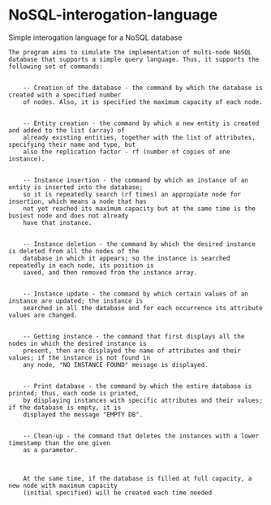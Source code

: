 # NoSQL-interogation-language
Simple interogation language for a NoSQL database

    The program aims to simulate the implementation of multi-node NoSQL database that supports a simple query language. Thus, it supports the following set of commands:


		-- Creation of the database - the command by which the database is created with a specified number 
		of nodes. Also, it is specified the maximum capacity of each node.


		-- Entity creation - the command by which a new entity is created and added to the list (array) of 
		already existing entities, together with the list of attributes, specifying their name and type, but 
		also the replication factor - rf (number of copies of one instance).


		-- Instance insertion - the command by which an instance of an entity is inserted into the database; 
		so it is repeatedly search (rf times) an appropiate node for insertion, which means a node that has 
		not yet reached its maximum capacity but at the same time is the busiest node and does not already 
		have that instance.


		-- Instance deletion - the command by which the desired instance is deleted from all the nodes of the 
		database in which it appears; so the instance is searched repeatedly in each node, its position is 
		saved, and then removed from the instance array.


		-- Instance update - the command by which certain values of an instance are updated; the instance is 
		searched in all the database and for each occurrence its attribute values are changed.


		-- Getting instance - the command that first displays all the nodes in which the desired instance is 
		present, then are displayed the name of attributes and their values; if the instance is not found in 
		any node, "NO INSTANCE FOUND" message is displayed.


		-- Print database - the command by which the entire database is printed; thus, each node is printed, 
		by displaying instances with specific attributes and their values; if the database is empty, it is 
		displayed the message "EMPTY DB".


		-- Clean-up - the command that deletes the instances with a lower timestamp than the one given 
		as a parameter.



		At the same time, if the database is filled at full capacity, a new node with maximum capacity 
		(initial specified) will be created each time needed
